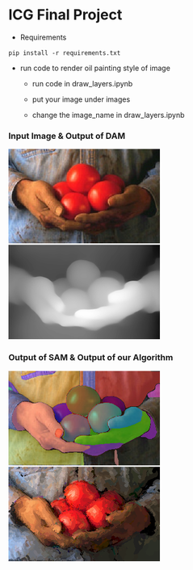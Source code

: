 # ICG Final Project



- Requirements

```
pip install -r requirements.txt
```

- run code to render oil painting style of image

   - run code in draw_layers.ipynb

   - put your image under images

   - change the image_name in draw_layers.ipynb

### Input Image & Output of DAM
![Input](./images/tomato.png) 
![DAM](depth_tomato-1.png) 

### Output of SAM & Output of our Algorithm
![SAM](sam_tomato-1.png)
![Render](canvas_tomato-1.png) 
